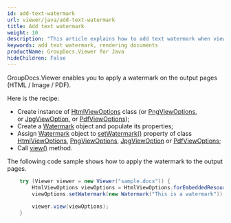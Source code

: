 ```yaml
---
id: add-text-watermark
url: viewer/java/add-text-watermark
title: Add text watermark
weight: 10
description: "This article explains how to add text watermark when viewing documents with GroupDocs.Viewer within your Java applications."
keywords: add text watermark, rendering documents
productName: GroupDocs.Viewer for Java
hideChildren: False
---
```

GroupDocs.Viewer enables you to apply a watermark on the output pages (HTML / Image / PDF).

Here is the recipe:

* Create instance of [HtmlViewOptions](https://reference.groupdocs.com/viewer/java/com.groupdocs.viewer.options/HtmlViewOptions) class (or [PngViewOptions](https://reference.groupdocs.com/viewer/java/com.groupdocs.viewer.options/PngViewOptions), or [JpgViewOption](https://reference.groupdocs.com/viewer/java/com.groupdocs.viewer.options/JpgViewOptions), or [PdfViewOptions](https://reference.groupdocs.com/viewer/java/com.groupdocs.viewer.options/PdfViewOptions));
* Create a [Watermark](https://reference.groupdocs.com/viewer/java/com.groupdocs.viewer.options/Watermark) object and populate its properties;
* Assign [Watermark](https://reference.groupdocs.com/viewer/java/com.groupdocs.viewer.options/Watermark) object to [setWatermark()](https://reference.groupdocs.com/viewer/java/com.groupdocs.viewer.options/ViewOptions#setWatermark(com.groupdocs.viewer.options.Watermark)) property of class [HtmlViewOptions](https://reference.groupdocs.com/viewer/java/com.groupdocs.viewer.options/HtmlViewOptions), [PngViewOptions](https://reference.groupdocs.com/viewer/java/com.groupdocs.viewer.options/PngViewOptions), [JpgViewOption](https://reference.groupdocs.com/viewer/java/com.groupdocs.viewer.options/JpgViewOptions) or [PdfViewOptions](https://reference.groupdocs.com/viewer/java/com.groupdocs.viewer.options/PdfViewOptions);
* Call [view()](https://reference.groupdocs.com/viewer/java/com.groupdocs.viewer/Viewer#view(com.groupdocs.viewer.options.ViewOptions)) method.

The following code sample shows how to apply the watermark to the output pages.

```java
    try (Viewer viewer = new Viewer("sample.docx")) {
        HtmlViewOptions viewOptions = HtmlViewOptions.forEmbeddedResources();
        viewOptions.setWatermark(new Watermark("This is a watermark"));
    
        viewer.view(viewOptions);
    }
```
